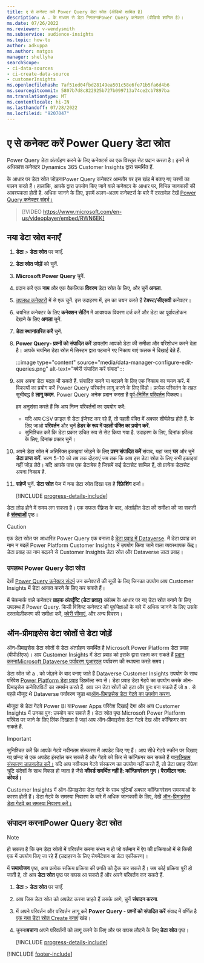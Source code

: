 ```yaml
---
title: ए से कनेक्ट करें Power Query डेटा स्रोत (वीडियो शामिल है)
description: A . के माध्यम से डेटा निगलनाPower Query कनेक्टर (वीडियो शामिल है)।
ms.date: 07/26/2022
ms.reviewer: v-wendysmith
ms.subservice: audience-insights
ms.topic: how-to
author: adkuppa
ms.author: matgos
manager: shellyha
searchScope:
- ci-data-sources
- ci-create-data-source
- customerInsights
ms.openlocfilehash: 7af51ed04fbd28149ea501c58e6fe71b5fa6d4b6
ms.sourcegitcommit: 5807b7d8c822925b727b099713a74ce2cb7897ba
ms.translationtype: MT
ms.contentlocale: hi-IN
ms.lasthandoff: 07/28/2022
ms.locfileid: "9207047"
---
```

# <a name="connect-to-a-power-query-data-source"></a>ए से कनेक्ट करें Power Query डेटा स्रोत

Power Query डेटा अंतर्ग्रहण करने के लिए कनेक्टर्स का एक विस्तृत सेट प्रदान करता है। इनमें से अधिकांश कनेक्टर Dynamics 365 Customer Insights द्वारा समर्थित हैं.

के आधार पर डेटा स्रोत जोड़नाPower Query कनेक्टर आमतौर पर इस खंड में बताए गए चरणों का पालन करते हैं। हालांकि, आपके द्वारा उपयोग किए जाने वाले कनेक्टर के आधार पर, विभिन्न जानकारी की आवश्यकता होती है. अधिक जानने के लिए, इसमें अलग-अलग कनेक्टर्स के बारे में दस्तावेज़ देखें [Power Query कनेक्टर संदर्भ।](/power-query/connectors/)

> [!VIDEO https://www.microsoft.com/en-us/videoplayer/embed/RWN6EK]

## <a name="create-a-new-data-source"></a>नया डेटा स्रोत बनाएँ

1. **डेटा** > **डेटा स्रोत** पर जाएँ.

1. **डेटा स्रोत जोड़ें** को चुनें.

1. **Microsoft Power Query** चुनें.

1. प्रदान करें एक **नाम** और एक वैकल्पिक **विवरण** डेटा स्रोत के लिए, और चुनें **अगला**.

1. [उपलब्ध कनेक्टरों](#available-power-query-data-sources) में से एक चुनें. इस उदाहरण में, हम का चयन करते हैं **टेक्स्ट/सीएसवी** कनेक्टर।

1. चयनित कनेक्टर के लिए **कनेक्शन सेटिंग** में आवश्यक विवरण दर्ज करें और डेटा का पूर्वावलोकन देखने के लिए **अगला** चुनें.

1. **डेटा स्थानांतरित करें** चुनें.

1. **Power Query- प्रश्नों को संपादित करें** डायलॉग आपको डेटा की समीक्षा और परिशोधन करने देता है। आपके चयनित डेटा स्रोत में सिस्टम द्वारा पहचाने गए निकाय बाएं फलक में दिखाई देते हैं.

   :::image type="content" source="media/data-manager-configure-edit-queries.png" alt-text="क्वेरी संपादित करें संवाद":::

1. आप अपना डेटा बदल भी सकते हैं. संपादित करने या बदलने के लिए एक निकाय का चयन करें. में विकल्पों का प्रयोग करें Power Query परिवर्तन लागू करने के लिए विंडो। प्रत्येक परिवर्तन के तहत सूचीबद्ध है **लागू कदम**. Power Query अनेक प्रदान करता है [पूर्व-निर्मित परिवर्तन](/power-query/power-query-what-is-power-query#transformations) विकल्प।

   हम अनुशंसा करते हैं कि आप निम्न परिवर्तनों का उपयोग करें:

   - यदि आप CSV फ़ाइल से डेटा इंजेस्ट कर रहे हैं, तो पहली पंक्ति में अक्सर शीर्षलेख होते हैं. के लिए जाओ **परिवर्तन** और चुनें **हेडर के रूप में पहली पंक्ति का प्रयोग करें**.
   - सुनिश्चित करें कि डेटा प्रकार उचित रूप से सेट किया गया है. उदाहरण के लिए, दिनांक फ़ील्ड के लिए, दिनांक प्रकार चुनें।

1. अपने डेटा स्रोत में अतिरिक्त इकाइयां जोड़ने के लिए **प्रश्न संपादित करें** संवाद, यहां जाएं **घर** और चुनें **डेटा प्राप्त करें**. चरण 5-10 को तब तक दोहराएं जब तक कि आप इस डेटा स्रोत के लिए सभी इकाइयां नहीं जोड़ लेते। यदि आपके पास एक डेटाबेस है जिसमें कई डेटासेट शामिल हैं, तो प्रत्येक डेटासेट अपना निकाय है.

1. **सहेजें** चुनें. **डेटा स्रोत** पेज में नया डेटा स्रोत दिखा रहा है **रिफ्रेशिंग** दर्जा।

   [!INCLUDE [progress-details-include](includes/progress-details-pane.md)]

डेटा लोड होने में समय लग सकता है। एक सफल रीफ़्रेश के बाद, अंतर्ग्रहीत डेटा की समीक्षा की जा सकती है [**संस्थाओं**](entities.md) पृष्ठ।

> [!CAUTION]
> एक डेटा स्रोत पर आधारित Power Query एक बनाता है [डेटा प्रवाह में Dataverse](/power-query/dataflows/overview-dataflows-across-power-platform-dynamics-365). में डेटा प्रवाह का नाम न बदलें Power Platform Customer Insights में उपयोग किया जाने वाला व्यवस्थापक केंद्र। डेटा प्रवाह का नाम बदलने से Customer Insights डेटा स्रोत और Dataverse डाटा प्रवाह।

### <a name="available-power-query-data-sources"></a>उपलब्ध Power Query डेटा स्रोत

देखें [Power Query कनेक्टर संदर्भ](/power-query/connectors/) उन कनेक्टरों की सूची के लिए जिनका उपयोग आप Customer Insights में डेटा आयात करने के लिए कर सकते हैं।

में चेकमार्क वाले कनेक्टर **ग्राहक अंतर्दृष्टि (डेटा प्रवाह)** कॉलम के आधार पर नए डेटा स्रोत बनाने के लिए उपलब्ध हैं Power Query. किसी विशिष्ट कनेक्टर की पूर्वापेक्षाओं के बारे में अधिक जानने के लिए उसके दस्तावेज़ीकरण की समीक्षा करें, [क्वेरी सीमाएं](/power-query/power-query-online-limits), और अन्य विवरण।

## <a name="add-data-from-on-premises-data-sources"></a>ऑन-प्रीमाइसेस डेटा स्रोतों से डेटा जोड़ें

ऑन-प्रिमाइसेस डेटा स्रोतों से डेटा अंतर्ग्रहण समर्थित है Microsoft Power Platform डेटा प्रवाह (पीपीडीएफ)। आप Customer Insights में डेटा प्रवाह को इसके द्वारा सक्षम कर सकते हैं [प्रदान करनाMicrosoft Dataverse पर्यावरण यूआरएल](create-environment.md) पर्यावरण की स्थापना करते समय।

डेटा स्रोत जो a . को जोड़ने के बाद बनाए जाते हैं Dataverse Customer Insights उपयोग के साथ परिवेश [Power Platform डेटा प्रवाह](/power-query/dataflows/overview-dataflows-across-power-platform-dynamics-365) डिफ़ॉल्ट रूप से। डेटा प्रवाह डेटा गेटवे का उपयोग करके ऑन-प्रिमाइसेस कनेक्टिविटी का समर्थन करते हैं. आप उन डेटा स्रोतों को हटा और पुनः बना सकते हैं जो a . से पहले मौजूद थे Dataverse पर्यावरण जुड़ा था[ऑन-प्रिमाइसेस डेटा गेटवे का उपयोग करना](/data-integration/gateway/service-gateway-app).

मौजूदा से डेटा गेटवे Power BI याPower Apps परिवेश दिखाई देगा और आप Customer Insights में उनका पुन: उपयोग कर सकते हैं। डेटा स्रोत पृष्ठ Microsoft Power Platform परिवेश पर जाने के लिए लिंक दिखाता है जहां आप ऑन-प्रीमाइसेस डेटा गेटवे देख और कॉन्फ़िगर कर सकते हैं.

> [!IMPORTANT]
> सुनिश्चित करें कि आपके गेटवे नवीनतम संस्करण में अपडेट किए गए हैं। आप सीधे गेटवे स्क्रीन पर दिखाए गए प्रॉम्प्ट से एक अपडेट इंस्टॉल कर सकते हैं और गेटवे को फिर से कॉन्फ़िगर कर सकते हैं या[नवीनतम संस्करण डाउनलोड करें।](https://powerapps.microsoft.com/downloads/) यदि आप नवीनतम गेटवे संस्करण का उपयोग नहीं करते हैं, तो डेटा प्रवाह रीफ़्रेश त्रुटि संदेशों के साथ विफल हो जाता है जैसे **कीवर्ड समर्थित नहीं है: कॉन्फ़िगरेशन गुण। पैरामीटर नाम: कीवर्ड।**
>
> Customer Insights में ऑन-प्रिमाइसेस डेटा गेटवे के साथ त्रुटियाँ अक्सर कॉन्फ़िगरेशन समस्याओं के कारण होती हैं। डेटा गेटवे के समस्या निवारण के बारे में अधिक जानकारी के लिए, देखें [ऑन-प्रिमाइसेस डेटा गेटवे का समस्या निवारण करें।](/data-integration/gateway/service-gateway-tshoot)

## <a name="edit-power-query-data-sources"></a>संपादन करनाPower Query डेटा स्रोत

> [!NOTE]
> हो सकता है कि उन डेटा स्रोतों में परिवर्तन करना संभव न हो जो वर्तमान में ऐप की प्रक्रियाओं में से किसी एक में उपयोग किए जा रहे हैं (उदाहरण के लिए सेगमेंटेशन या डेटा एकीकरण)।
>
> में **समायोजन** पृष्ठ, आप प्रत्येक सक्रिय प्रक्रिया की प्रगति को ट्रैक कर सकते हैं। जब कोई प्रक्रिया पूरी हो जाती है, तो आप **डेटा स्रोत** पृष्ठ पर वापस आ सकते हैं और अपने परिवर्तन कर सकते हैं.

1. **डेटा** > **डेटा स्रोत** पर जाएँ.

1. आप जिस डेटा स्रोत को अपडेट करना चाहते हैं उसके आगे, चुनें **संपादन करना**.

1. में अपने परिवर्तन और परिवर्तन लागू करें **Power Query - प्रश्नों को संपादित करें** संवाद में वर्णित है [एक नया डेटा स्रोत Create बनाएं](#create-a-new-data-source) खंड।

1. चुनना**बचाना** अपने परिवर्तनों को लागू करने के लिए और पर वापस लौटने के लिए **डेटा स्रोत** पृष्ठ।

   [!INCLUDE [progress-details-include](includes/progress-details-pane.md)]

[!INCLUDE [footer-include](includes/footer-banner.md)]
